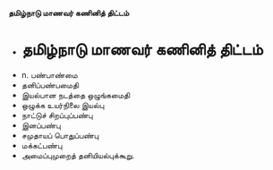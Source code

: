 **தமிழ்நாடு மாணவர் கணினித் திட்டம்**
- # தமிழ்நாடு மாணவர் கணினித் திட்டம்
- n. பண்பாண்மை
- தனிப்பண்பமைதி
- இயல்பான நடத்தை ஒழுங்கமைதி
- ஒழுக்க உயர்நிலை இயல்பு
- நாட்டுச் சிறப்புப்பண்பு
- இனப்பண்பு
- சமுதாயப் பொதுப்பண்பு
- மக்கட்பண்பு
- அமைப்புமுறைத் தனியியல்புக்கூறு.

